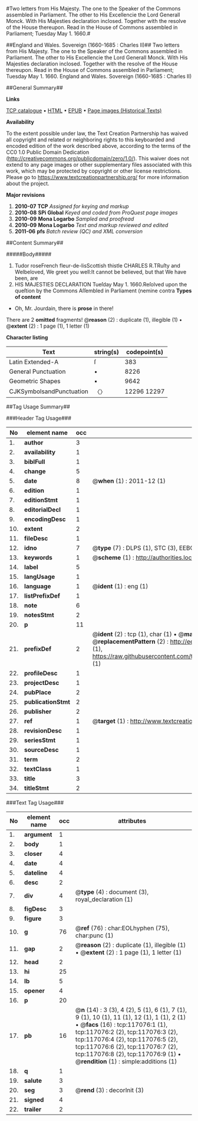 #Two letters from His Majesty. The one to the Speaker of the Commons assembled in Parliament. The other to His Excellencie the Lord Generall Monck. With His Majesties declaration inclosed. Together with the resolve of the House thereupon. Read in the House of Commons assembled in Parliament; Tuesday May 1. 1660.#

##England and Wales. Sovereign (1660-1685 : Charles II)##
Two letters from His Majesty. The one to the Speaker of the Commons assembled in Parliament. The other to His Excellencie the Lord Generall Monck. With His Majesties declaration inclosed. Together with the resolve of the House thereupon. Read in the House of Commons assembled in Parliament; Tuesday May 1. 1660.
England and Wales. Sovereign (1660-1685 : Charles II)

##General Summary##

**Links**

[TCP catalogue](http://www.ota.ox.ac.uk/tcp/)  • 
[HTML](http://tei.it.ox.ac.uk/tcp/Texts-HTML/free/A79/A79398.html)  • 
[EPUB](http://tei.it.ox.ac.uk/tcp/Texts-EPUB/free/A79/A79398.epub) • 
[Page images (Historical Texts)](https://historicaltexts.jisc.ac.uk/eebo-99864844e)

**Availability**

To the extent possible under law, the Text Creation Partnership has waived all copyright and related or neighboring rights to this keyboarded and encoded edition of the work described above, according to the terms of the CC0 1.0 Public Domain Dedication (http://creativecommons.org/publicdomain/zero/1.0/). This waiver does not extend to any page images or other supplementary files associated with this work, which may be protected by copyright or other license restrictions. Please go to https://www.textcreationpartnership.org/ for more information about the project.

**Major revisions**

1. __2010-07__ __TCP__ *Assigned for keying and markup*
1. __2010-08__ __SPi Global__ *Keyed and coded from ProQuest page images*
1. __2010-09__ __Mona Logarbo__ *Sampled and proofread*
1. __2010-09__ __Mona Logarbo__ *Text and markup reviewed and edited*
1. __2011-06__ __pfs__ *Batch review (QC) and XML conversion*

##Content Summary##

#####Body#####

1. Tudor roseFrench fleur-de-lisScottish thistle
CHARLES R.TRuſty and Welbeloved, We greet you well:It cannot be believed, but that We have been, are
1. HIS MAJESTIES DECLARATION
Tueſday May 1. 1660.Reſolved upon the queſtion by the Commons Aſſembled in Parliament (nemine contra
**Types of content**

  * Oh, Mr. Jourdain, there is **prose** in there!

There are 2 **omitted** fragments! 
 @__reason__ (2) : duplicate (1), illegible (1)  •  @__extent__ (2) : 1 page (1), 1 letter (1)

**Character listing**


|Text|string(s)|codepoint(s)|
|---|---|---|
|Latin Extended-A|ſ|383|
|General Punctuation|•|8226|
|Geometric Shapes|▪|9642|
|CJKSymbolsandPunctuation|〈〉|12296 12297|

##Tag Usage Summary##

###Header Tag Usage###

|No|element name|occ|attributes|
|---|---|---|---|
|1.|__author__|3||
|2.|__availability__|1||
|3.|__biblFull__|1||
|4.|__change__|5||
|5.|__date__|8| @__when__ (1) : 2011-12 (1)|
|6.|__edition__|1||
|7.|__editionStmt__|1||
|8.|__editorialDecl__|1||
|9.|__encodingDesc__|1||
|10.|__extent__|2||
|11.|__fileDesc__|1||
|12.|__idno__|7| @__type__ (7) : DLPS (1), STC (3), EEBO-CITATION (1), PROQUEST (1), VID (1)|
|13.|__keywords__|1| @__scheme__ (1) : http://authorities.loc.gov/ (1)|
|14.|__label__|5||
|15.|__langUsage__|1||
|16.|__language__|1| @__ident__ (1) : eng (1)|
|17.|__listPrefixDef__|1||
|18.|__note__|6||
|19.|__notesStmt__|2||
|20.|__p__|11||
|21.|__prefixDef__|2| @__ident__ (2) : tcp (1), char (1)  •  @__matchPattern__ (2) : ([0-9\-]+):([0-9IVX]+) (1), (.+) (1)  •  @__replacementPattern__ (2) : http://eebo.chadwyck.com/downloadtiff?vid=$1&page=$2 (1), https://raw.githubusercontent.com/textcreationpartnership/Texts/master/tcpchars.xml#$1 (1)|
|22.|__profileDesc__|1||
|23.|__projectDesc__|1||
|24.|__pubPlace__|2||
|25.|__publicationStmt__|2||
|26.|__publisher__|2||
|27.|__ref__|1| @__target__ (1) : http://www.textcreationpartnership.org/docs/. (1)|
|28.|__revisionDesc__|1||
|29.|__seriesStmt__|1||
|30.|__sourceDesc__|1||
|31.|__term__|2||
|32.|__textClass__|1||
|33.|__title__|3||
|34.|__titleStmt__|2||


###Text Tag Usage###

|No|element name|occ|attributes|
|---|---|---|---|
|1.|__argument__|1||
|2.|__body__|1||
|3.|__closer__|4||
|4.|__date__|4||
|5.|__dateline__|4||
|6.|__desc__|2||
|7.|__div__|4| @__type__ (4) : document (3), royal_declaration (1)|
|8.|__figDesc__|3||
|9.|__figure__|3||
|10.|__g__|76| @__ref__ (76) : char:EOLhyphen (75), char:punc (1)|
|11.|__gap__|2| @__reason__ (2) : duplicate (1), illegible (1)  •  @__extent__ (2) : 1 page (1), 1 letter (1)|
|12.|__head__|2||
|13.|__hi__|25||
|14.|__lb__|5||
|15.|__opener__|4||
|16.|__p__|20||
|17.|__pb__|16| @__n__ (14) : 3 (3), 4 (2), 5 (1), 6 (1), 7 (1), 9 (1), 10 (1), 11 (1), 12 (1), 1 (1), 2 (1)  •  @__facs__ (16) : tcp:117076:1 (1), tcp:117076:2 (2), tcp:117076:3 (2), tcp:117076:4 (2), tcp:117076:5 (2), tcp:117076:6 (2), tcp:117076:7 (2), tcp:117076:8 (2), tcp:117076:9 (1)  •  @__rendition__ (1) : simple:additions (1)|
|18.|__q__|1||
|19.|__salute__|3||
|20.|__seg__|3| @__rend__ (3) : decorInit (3)|
|21.|__signed__|4||
|22.|__trailer__|2||
